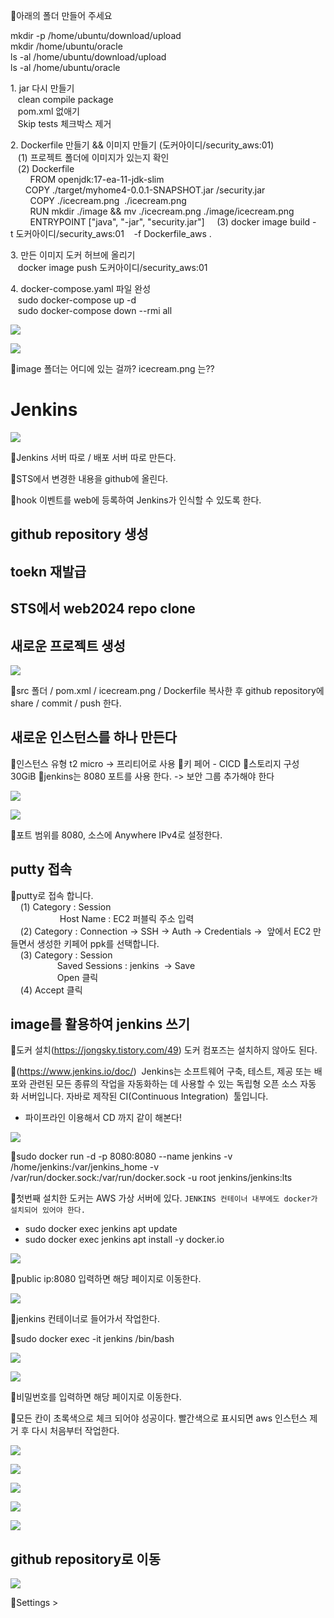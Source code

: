 📌아래의 폴더 만들어 주세요  
  
mkdir -p /home/ubuntu/download/upload  
mkdir /home/ubuntu/oracle  
ls -al /home/ubuntu/download/upload  
ls -al /home/ubuntu/oracle  
  
  
1. jar 다시 만들기  
   clean compile package  
   pom.xml 없애기  
   Skip tests 체크박스 제거  
  
  
2. Dockerfile 만들기 && 이미지 만들기
(도커아이디/security_aws:01)  
   (1) 프로젝트 폴더에 이미지가 있는지 확인  
   (2) Dockerfile   
        FROM openjdk:17-ea-11-jdk-slim  
        COPY ./target/myhome4-0.0.1-SNAPSHOT.jar /security.jar   
        COPY ./icecream.png  ./icecream.png
        RUN mkdir ./image && mv ./icecream.png ./image/icecream.png  
        ENTRYPOINT \["java", "-jar", "security.jar"]
    (3) docker image build -t 도커아이디/security_aws:01    -f Dockerfile_aws .  
  
3. 만든 이미지 도커 허브에 올리기  
   docker image push 도커아이디/security_aws:01  
  
4. docker-compose.yaml 파일 완성  
   sudo docker-compose up -d  
   sudo docker-compose down --rmi all

![](../image/Pasted%20image%2020240510103137.png)


![](../image/Pasted%20image%2020240510101350.png)

📌image 폴더는 어디에 있는 걸까? icecream.png 는??


# Jenkins
![](../image/Pasted%20image%2020240510120256.png)

📌Jenkins 서버 따로 / 배포 서버 따로 만든다.

📌STS에서 변경한 내용을 github에 올린다.

📌hook 이벤트를 web에 등록하여 Jenkins가 인식할 수 있도록 한다.

## github repository 생성
## toekn 재발급

## STS에서 web2024 repo clone
## 새로운 프로젝트 생성
![](../image/Pasted%20image%2020240510122549.png)

📌src 폴더 / pom.xml / icecream.png / Dockerfile 복사한 후 github repository에 share / commit / push 한다.


## 새로운 인스턴스를 하나 만든다
📌인스턴스 유형 t2 micro -> 프리티어로 사용 
📌키 페어 - CICD
📌스토리지 구성 30GiB
📌jenkins는 8080 포트를 사용 한다. -> 보안 그룹 추가해야 한다

![](../image/Pasted%20image%2020240510141049.png)

![](../image/Pasted%20image%2020240510141113.png)

📌포트 범위를 8080, 소스에 Anywhere IPv4로 설정한다.


## putty 접속
📌putty로 접속 합니다.  
    (1) Category : Session    
                    Host Name : EC2 퍼블릭 주소 입력  
    (2) Category : Connection -> SSH -> Auth -> Credentials ->  앞에서 EC2 만들면서 생성한 키페어 ppk를 선택합니다.          
    (3) Category : Session   
                   Saved Sessions : jenkins  -> Save  
                   Open 클릭  
    (4) Accept 클릭


## image를 활용하여 jenkins 쓰기
📌도커 설치(https://jongsky.tistory.com/49) 도커 컴포즈는 설치하지 않아도 된다.

📌(https://www.jenkins.io/doc/)
 Jenkins는 소프트웨어 구축, 테스트, 제공 또는 배포와 관련된 모든 종류의 작업을 자동화하는 데 사용할 수 있는 독립형 오픈 소스 자동화 서버입니다. 자바로 제작된 CI(Continuous Integration)  툴입니다.
- 파이프라인 이용해서 CD 까지 같이 해본다!


![](../image/Pasted%20image%2020240510143550.png)

📌sudo docker run -d -p 8080:8080 --name jenkins -v /home/jenkins:/var/jenkins_home -v /var/run/docker.sock:/var/run/docker.sock -u root jenkins/jenkins:lts




📌첫번째 설치한 도커는 AWS 가상 서버에 있다.
`JENKINS 컨테이너 내부에도 docker가 설치되어 있어야 한다.`
- sudo docker exec jenkins apt update
- sudo docker exec jenkins apt install -y docker.io

![](../image/Pasted%20image%2020240510144425.png)

📌public ip:8080 입력하면 해당 페이지로 이동한다.

![](../image/Pasted%20image%2020240510144809.png)

📌jenkins 컨테이너로 들어가서 작업한다.

📌sudo docker exec -it jenkins /bin/bash

![](../image/Pasted%20image%2020240510144958.png)

![](../image/Pasted%20image%2020240510145018.png)

📌비밀번호를 입력하면 해당 페이지로 이동한다.

📌모든 칸이 초록색으로 체크 되어야 성공이다. 빨간색으로 표시되면 aws 인스턴스 제거 후 다시 처음부터 작업한다.

![](../image/Pasted%20image%2020240510155024.png)

![](../image/Pasted%20image%2020240510160213.png)

![](../image/Pasted%20image%2020240510160244.png)

![](../image/Pasted%20image%2020240510160253.png)

![](../image/Pasted%20image%2020240510162832.png)

## github repository로 이동
![](../image/Pasted%20image%2020240510163056.png)

📌Settings >